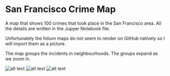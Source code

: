 # San Francisco Crime Map
A map that shows 100 crimes that took place in the San Francisco area.
All the details are written in the Jupyer Notebook file.

Unfortunately the folium maps do not seem to render on GitHub natively so I will import them as a picture.

The map groups the incidents in neighbourhoods. The groups expand as we zoom in.

![alt text](https://github.com/nathankouts/san_francisco_crime_map/blob/master/incident.png?raw=true)
![alt text](https://github.com/nathankouts/san_francisco_crime_map/blob/master/incident2.png?raw=true)
![alt text](https://github.com/nathankouts/san_francisco_crime_map/blob/master/incident3.png?raw=true)

